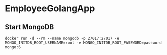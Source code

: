 # EmployeeGolangApp

## Start MongoDB
```
docker run -d --rm --name mongodb -p 27017:27017 -e MONGO_INITDB_ROOT_USERNAME=root -e MONGO_INITDB_ROOT_PASSWORD=password mongo:6
```